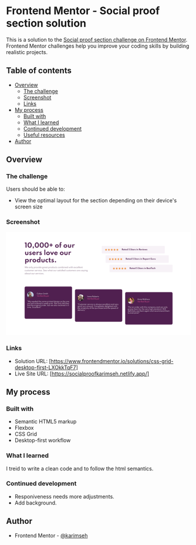 # Frontend Mentor - Social proof section solution

This is a solution to the [Social proof section challenge on Frontend Mentor](https://www.frontendmentor.io/challenges/social-proof-section-6e0qTv_bA). Frontend Mentor challenges help you improve your coding skills by building realistic projects. 

## Table of contents

- [Overview](#overview)
  - [The challenge](#the-challenge)
  - [Screenshot](#screenshot)
  - [Links](#links)
- [My process](#my-process)
  - [Built with](#built-with)
  - [What I learned](#what-i-learned)
  - [Continued development](#continued-development)
  - [Useful resources](#useful-resources)
- [Author](#author)




## Overview

### The challenge

Users should be able to:

- View the optimal layout for the section depending on their device's screen size

### Screenshot

![](127.0.0.1_5500.png)


### Links

- Solution URL: [https://www.frontendmentor.io/solutions/css-grid-desktop-first-LXOkkTqF7]
- Live Site URL: [https://socialproofkarimseh.netlify.app/]

## My process

### Built with

- Semantic HTML5 markup
- Flexbox
- CSS Grid
- Desktop-first workflow




### What I learned

I treid to write a clean code and to follow the html semantics.



### Continued development

- Responiveness needs more adjustments.
- Add background.


## Author


- Frontend Mentor - [@karimseh](https://www.frontendmentor.io/profile/karimseh)



